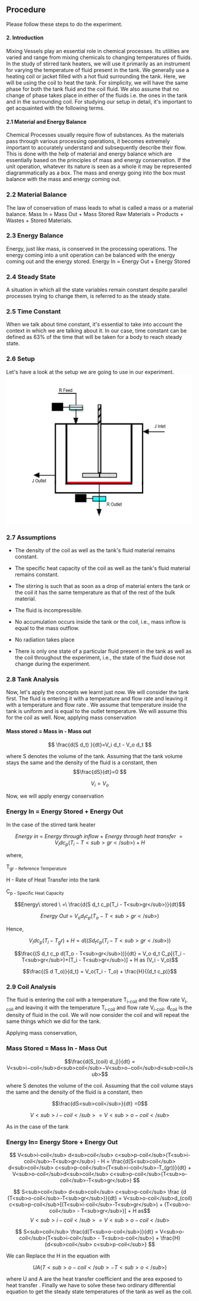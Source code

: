 ## Procedure

Please follow these steps to do the experiment.

#### 2. Introduction

Mixing Vessels play an essential role in chemical processes. Its utilities are varied and range from mixing chemicals to changing temperatures of fluids. In the study of stirred tank heaters, we will use it primarily as an instrument for varying the temperature of fluid present in the tank. We generally use a heating coil or jacket filled with a hot fluid surrounding the tank. Here, we will be using the coil to heat the tank. For simplicity, we will have the same phase for both the tank fluid and the coil fluid. We also assume that no change of phase takes place in either of the fluids i.e. the ones in the tank and in the surrounding coil. For studying our setup in detail, it's important to get acquainted with the following terms.

#### 2.1 Material and Energy Balance

Chemical Processes usually require flow of substances. As the materials pass through various processing operations, it becomes extremely important to accurately understand and subsequently describe their flow. This is done with the help of material and energy balance which are essentially based on the principles of mass and energy conservation. If the unit operation, whatever its nature is seen as a whole it may be represented diagrammatically as a box. The mass and energy going into the box must balance with the mass and energy coming out.
### 2.2 Material Balance
The law of conservation of mass leads to what is called a mass or a material balance.
Mass In = Mass Out + Mass Stored Raw Materials = Products + Wastes + Stored Materials.

### 2.3 Energy Balance
Energy, just like mass, is conserved in the processing operations. The energy coming into a unit operation can be balanced with the energy coming out and the energy stored.
Energy In = Energy Out + Energy Stored
### 2.4 Steady State
A situation in which all the state variables remain constant despite parallel processes trying to change them, is referred to as the steady state.
### 2.5 Time Constant
When we talk about time constant, it's essential to take into account the context in which we are talking about it. In our case, time constant can be defined as 63% of the time that will be taken for a body to reach steady state.
### 2.6 Setup
Let's have a look at the setup we are going to use in our experiment. <br/>
<img src="images/tank-heater-setup.jpg"  style="width:500px;height:400px;"/>
### 2.7 Assumptions
- The density of the coil as well as the tank's fluid material remains constant.

- The specific heat capacity of the coil as well as the tank's fluid material remains constant.

- The stirring is such that as soon as a drop of material enters the tank or the coil it has the same temperature as that of the rest of the bulk material.

- The fluid is incompressible.

- No accumulation occurs inside the tank or the coil, i.e., mass inflow is equal to the mass outflow.

- No radiation takes place

- There is only one state of a particular fluid present in the tank as well as the coil throughout the experiment, i.e., the state of the fluid dose not change during the experiment.

### 2.8 Tank Analysis
Now, let's apply the concepts we learnt just now. We will consider the tank first. The fluid is entering it with a temperature and flow rate and leaving it with a temperature and flow rate . We assume that temperature inside the tank is uniform and is equal to the outlet temperature. We will assume this for the coil as well. Now, applying mass conservation
#### Mass stored = Mass in - Mass out
$$ \frac{d(S d_t) }{dt}=V_i d_t - V_o d_t $$

where S denotes the volume of the tank. Assuming that the tank volume stays the same and the density of the fluid is a constant, then
$$\frac{dS}{dt}=0 $$

$$ V_i = V_o $$

Now, we will apply energy conservation
### Energy In = Energy Stored + Energy Out
In the case of the stirred tank heater

$$Energy \ in \ = \ Energy\  through\  inflow\  + \ Energy\  through\  heat\  transfer\  = V_i d c_p(T_i - T<sub>gr</sub>) + H$$

where,

T<sub>gr - Reference Temperature
 
H - Rate of Heat Transfer into the tank
 
C<sub>p - Specific Heat Capacity
 
 
$$Energy\ stored \ =\  \frac{d(S d_t c_p(T_i - T<sub>gr</sub>)}{dt}$$
 
$$Energy \ Out\ =\ V_o d_t c_p(T_o - T<sub>gr</sub>)$$
 
 Hence,
 
$$V_i d c_p(T_i - T_gr) + H = d((S d_t c_p(T_i - T<sub>gr</sub>))$$

 $$\frac{(S d_t c_p d(T_o - T<sub>gr</sub>))}{dt} = V_o d_t C_p[(T_i - T<sub>gr</sub>)+(T_i - T<sub>gr</sub>)] + H as (V_i - V_o)$$
 
$$\frac{(S d T_o)}{d_t} = V_o(T_i - T_o) + \frac{H}{(d_t c_p)}$$

 ### 2.9 Coil Analysis
 
 The fluid is entering the coil with a temperature T<sub>i-coil</sub> and the flow rate V<sub>i-coil</sub> and leaving it with the temperature T<sub>i-coil</sub> and flow rate V<sub>i-coil</sub>. d<sub>coil</sub> is the density of fluid in the coil. We will now consider the coil and will repeat the same things which we did for the tank.
 
 Applying mass conservation,
 ### Mass Stored = Mass In - Mass Out
 
 $$\frac{d(S_(coil) d_j)}{dt} = V<sub>i−coil</sub>d<sub>coil</sub>−V<sub>o−coil</sub>d<sub>coil</sub>$$
 
 where S denotes the volume of the coil. Assuming that the coil volume stays the same and the density of the fluid is a constant, then
 
$$\frac{dS<sub>coil</sub>}{dt} =0$$
 
$$V<sub>i-coil</sub> = V<sub>o-coil</sub>$$
 
 As in the case of the tank
 ### Energy In= Energy Store + Energy Out
  $$ V<sub>i-coil</sub> d<sub>coil</sub> c<sub>p-coil</sub>(T<sub>i-coil</sub>-T<sub>gr</sub>) - H = \frac{d(S<sub>coil</sub> d<sub>coil</sub> c<sub>p-coil</sub>(T<sub>i-coil</sub>-T_(gr))}{dt} + V<sub>o-coil</sub>d<sub>coil</sub> c<sub>p-coil</sub>(T<sub>o-coil</sub>-T<sub>gr</sub>) $$
 
 $$ S<sub>coil</sub> d<sub>coil</sub> c<sub>p-coil</sub> \frac {d (T<sub>o-coil</sub>-T<sub>gr</sub>)}{dt} = V<sub>o-coil</sub>d_(coil) c<sub>p-coil</sub>[(T<sub>i-coil</sub>-T<sub>gr</sub>) + (T<sub>o-coil</sub> - T<sub>gr</sub>)] + H as$$
 $$V<sub>i-coil</sub> = V<sub>o-coil</sub> $$
 
  $$ S<sub>coil</sub> \frac{d(T<sub>o-coil</sub>)}{dt} = V<sub>o-coil</sub>(T<sub>i-coil</sub> - T<sub>o-coil</sub>) + \frac{H}{d<sub>coil</sub> c<sub>p-coil</sub>} $$
 
 We can Replace the H in the equation with
 
 $$UA(T<sub>o-coil</sub> - T<sub>o</sub>)$$ 
 
 where U and A are the heat transfer coefficient and the area exposed to heat transfer .
 Finally we have to solve these two ordinary differential equation to get the steady state temperatures of the tank as well as the coil.
 
